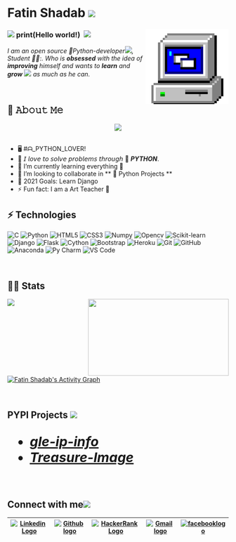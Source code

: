 # Fatin Shadab <img src="https://github.com/TheDudeThatCode/TheDudeThatCode/blob/master/Assets/Mario_Hello_Big.gif" width="30px">

<img align="right" alt="PC GIF" src="https://github.com/TheDudeThatCode/TheDudeThatCode/blob/master/Assets/PC.gif" width="190" />

### <img src="https://github.com/TheDudeThatCode/TheDudeThatCode/blob/master/Assets/Hi.gif" width="29px"> **print(Hello world!)** &nbsp;<img src="https://github.com/TheDudeThatCode/TheDudeThatCode/blob/master/Assets/Earth.gif" width="24px">

<p>
  <em>
    I am an open source 🐍Python-developer<img src="https://github.com/TheDudeThatCode/TheDudeThatCode/blob/master/Assets/Developer.gif" width="30px">, Student 👨‍🎓:. Who is <b>obsessed</b> with the idea of <b>improving</b> himself and wants to <b>learn</b> and 
    <b>grow</b> <img src="https://github.com/TheDudeThatCode/TheDudeThatCode/blob/master/Assets/Rocket.gif" width="18px"> as much as he can.
  </em>  
</p>

<br>

## :book: 𝙰𝚋𝚘𝚞𝚝 𝙼𝚎
<div align="center">
  <em>
    <img align="center" src="https://www.codewars.com/users/FatinShadab/badges/large"/>
  </em>
</div>
<br>
<ul>
  <li>🖥  #ᗩ_PYTHON_LOVER!</li>
  <li>🤔  𝘐 𝘭𝘰𝘷𝘦 𝘵𝘰 𝘴𝘰𝘭𝘷𝘦 𝘱𝘳𝘰𝘣𝘭𝘦𝘮𝘴 𝘵𝘩𝘳𝘰𝘶𝘨𝘩  🐍 <b><i>PYTHON</i></b>.</li>
  <li>🌱 I’m currently learning everything 🤣</li>
  <li>👯 I’m looking to collaborate in ** 🐍 Python Projects **</li>
  <li>🥅 2021 Goals: Learn Django</li>
  <li>⚡ Fun fact: I am a Art Teacher 🎨</li>
</ul>
  
## ⚡ Technologies
![C](https://img.shields.io/badge/-C-black?style=flat-square&logo=C)
![Python](https://img.shields.io/badge/-Python-black?style=flat-square&logo=Python)
![HTML5](https://img.shields.io/badge/-HTML5-E34F26?style=flat-square&logo=html5&logoColor=white)
![CSS3](https://img.shields.io/badge/-CSS3-1572B6?style=flat-square&logo=css3)
![Numpy](https://img.shields.io/badge/-Numpy-1572B6?style=flat-square&logo=numpy)
![Opencv](https://img.shields.io/badge/-Opencv-1572B6?style=flat-square&logo=opencv)
![Scikit-learn](https://img.shields.io/badge/-Scikitlearn-1572B6?style=flat-square&logo=scikitlearn)
![Django](https://img.shields.io/badge/-Django-1572B6?style=flat-square&logo=Django)
![Flask](https://img.shields.io/badge/-Flask-1572B6?style=flat-square&logo=Flask)
![Cython](https://img.shields.io/badge/-Cython-1572B6?style=flat-square&logo=cython)
![Bootstrap](https://img.shields.io/badge/-Bootstrap-1572B6?style=flat-square&logo=Bootstrap)
![Heroku](https://img.shields.io/badge/-Heroku-430098?style=flat-square&logo=heroku)
![Git](https://img.shields.io/badge/-Git-181717?style=flat-square&logo=git)
![GitHub](https://img.shields.io/badge/-GitHub-181717?style=flat-square&logo=github)
![Anaconda](https://img.shields.io/badge/-Anaconda-%23007ACC?style=flat-square&logo=anaconda)
![Py Charm](https://img.shields.io/badge/-Pycharm-%23007ACC?style=flat-square&logo=Pycharm)
![VS Code](https://img.shields.io/badge/-VSCode-%23007ACC?style=flat-square&logo=visual-studio-code)

<br>

## 🏃‍♂️ Stats
<p>
  <a href="https://github.com/anuraghazra/github-readme-stats" title="Go to Source">
    <img height="175" align="left" src="https://github-readme-stats.vercel.app/api?username=FatinShadab&show_icons=true&theme=gotham">
  </a>
 </p>
 <p>
  <a href="https://github.com/anuraghazra/github-readme-stats">
  <img height="175" width="320" align="right" src="https://github-readme-stats.vercel.app/api/top-langs/?username=FatinShadab&title_color=2aa889&text_color=99d1ce&icon_color=2bbc8a&bg_color=0c1014&langs_count=10&layout=compact"/>
  </a>
</p>

<br><br><br><br>
<br><br><br><br>

<a href="https://github.com/FatinShadab/github-readme-activity-graph"><img alt="Fatin Shadab's Activity Graph" src="https://activity-graph.herokuapp.com/graph?username=FatinShadab&bg_color=0D1117&color=5BCDEC&line=5BCDEC&point=FFFFFF&hide_border=true" /></a>

<br>

## PYPI Projects   <img src="https://upload.wikimedia.org/wikipedia/commons/6/64/PyPI_logo.svg" height="32px">
<ul style="font-size:30px">
  <li><a href="https://pypi.org/project/gle-ip-info/"><b><i>gle-ip-info</i></b></a></li>
  <li><a href="https://pypi.org/project/Treasure-Image/"><b><i>Treasure-Image</i></b></a></li>
</ul>

<br>

## Connect with me<img src="https://github.com/TheDudeThatCode/TheDudeThatCode/blob/master/Assets/Handshake.gif" height="32px">

  | [<img src="https://github.com/TheDudeThatCode/TheDudeThatCode/blob/master/Assets/Linkedin.svg" alt="Linkedin Logo" width="32">]() | [<img src="https://cdn.svgporn.com/logos/github-icon.svg" alt="Github logo" width="34">](https://github.com/FatinShadab) | [<img src="https://github.com/TheDudeThatCode/TheDudeThatCode/blob/master/Assets/HackerRank.svg" alt="HackerRank Logo" width="30">](https://www.hackerrank.com/macrotech21) | [<img src="https://github.com/TheDudeThatCode/TheDudeThatCode/blob/master/Assets/Gmail.svg" alt="Gmail logo" height="32">](mailto:fatinshadab123@gmail.com) | [<img align="center" src="https://raw.githubusercontent.com/rahuldkjain/github-profile-readme-generator/master/src/images/icons/Social/facebook.svg" alt="facebooklogo" height="33"/>](https://www.facebook.com/fatin.shadab.1)
  |:---:|:---:|:---:|:---:|:---:|
